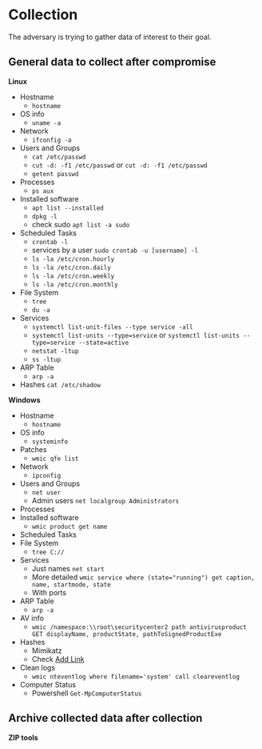 # Collection

The adversary is trying to gather data of interest to their goal.

## General data to collect after compromise

**Linux**
- Hostname
  - `hostname`
- OS info
  - `uname -a`
- Network
  - `ifconfig -a`
- Users and Groups
  - `cat /etc/passwd`
  - `cut -d: -f1 /etc/passwd` or `cut -d: -f1 /etc/passwd`
  - `getent passwd`
- Processes
  - `ps aux`
- Installed software
  - `apt list --installed`
  - `dpkg -l`
  - check sudo `apt list -a sudo`
- Scheduled Tasks
  - `crontab -l`
  - services by a user `sudo crontab -u [username] -l`
  - `ls -la /etc/cron.hourly`
  - `ls -la /etc/cron.daily`
  - `ls -la /etc/cron.weekly`
  - `ls -la /etc/cron.monthly`
- File System
  - `tree`
  - `du -a`
- Services
  - `systemctl list-unit-files --type service -all`
  - `systemctl list-units --type=service` or `systemctl list-units --type=service --state=active`
  - `netstat -ltup`
  - `ss -ltup`
- ARP Table
  - `arp -a`
- Hashes `cat /etc/shadow`

**Windows**
- Hostname
  - `hostname`
- OS info
  - `systeminfo`
- Patches
  - `wmic qfe list`
- Network
  - `ipconfig`
- Users and Groups
  - `net user`
  - Admin users `net localgroup Administrators`
- Processes
- Installed software
  - `wmic product get name`
- Scheduled Tasks
- File System
  - `tree C://`
- Services
  - Just names `net start`
  - More detailed `wmic service where (state="running") get caption, name, startmode, state`
  - With ports
- ARP Table
  - `arp -a`
- AV info
  - `wmic /namespace:\\root\securitycenter2 path antivirusproduct GET displayName, productState, pathToSignedProductExe`
- Hashes
  - Mimikatz
  - Check [Add Link](TODO)
- Clean logs
  - `wmic nteventlog where filename='system' call cleareventlog`
- Computer Status
	- Powershell `Get-MpComputerStatus`
	
## Archive collected data after collection

**ZIP tools**
